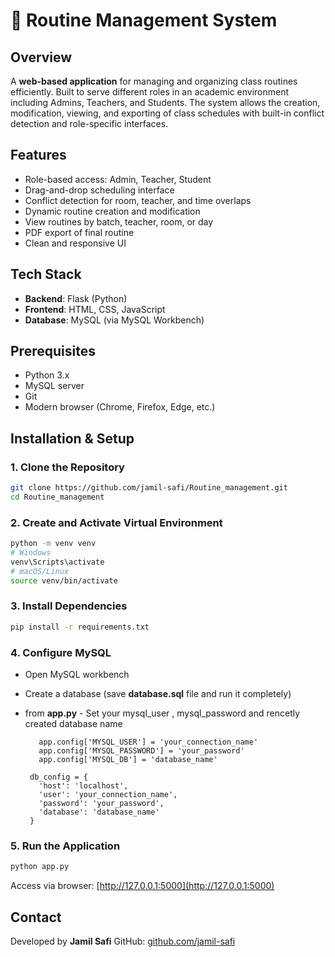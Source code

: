 # 📘 Routine Management System

## Overview

A **web-based application** for managing and organizing class routines efficiently. Built to serve different roles in an academic environment including Admins, Teachers, and Students. The system allows the creation, modification, viewing, and exporting of class schedules with built-in conflict detection and role-specific interfaces.

## Features

- Role-based access: Admin, Teacher, Student
- Drag-and-drop scheduling interface
- Conflict detection for room, teacher, and time overlaps
- Dynamic routine creation and modification
- View routines by batch, teacher, room, or day
- PDF export of final routine
- Clean and responsive UI

## Tech Stack

- **Backend**: Flask (Python)
- **Frontend**: HTML, CSS, JavaScript
- **Database**: MySQL (via MySQL Workbench)

## Prerequisites

- Python 3.x
- MySQL server
- Git
- Modern browser (Chrome, Firefox, Edge, etc.)

## Installation & Setup

### 1. Clone the Repository

```bash
git clone https://github.com/jamil-safi/Routine_management.git
cd Routine_management
```

### 2. Create and Activate Virtual Environment

```bash
python -m venv venv
# Windows
venv\Scripts\activate
# macOS/Linux
source venv/bin/activate
```

### 3. Install Dependencies

```bash
pip install -r requirements.txt
```

### 4. Configure MySQL

 - Open MySQL workbench 
  
 - Create a database (save **database.sql** file and run it completely)
  
 - from **app.py** - Set your mysql_user , mysql_password and rencetly created database name   
   ```
      app.config['MYSQL_USER'] = 'your_connection_name'
      app.config['MYSQL_PASSWORD'] = 'your_password' 
      app.config['MYSQL_DB'] = 'database_name'
   ```

   ```
    db_config = {
      'host': 'localhost',
      'user': 'your_connection_name',
      'password': 'your_password',
      'database': 'database_name'
    }
    ```

### 5. Run the Application

```bash
python app.py
```

Access via browser: [http://127.0.0.1:5000](http://127.0.0.1:5000)


## Contact

Developed by **Jamil Safi** GitHub: [github.com/jamil-safi](https://github.com/jamil-safi)

